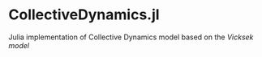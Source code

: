 # CollectiveDynamics.jl

Julia implementation of Collective Dynamics model based on the _Vicksek model_